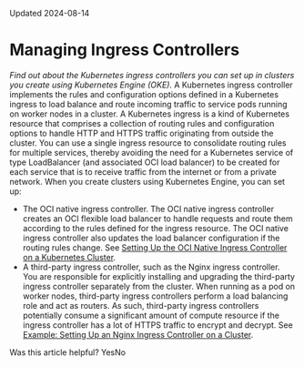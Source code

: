 Updated 2024-08-14
# Managing Ingress Controllers
_Find out about the Kubernetes ingress controllers you can set up in clusters you create using Kubernetes Engine (OKE)._
A Kubernetes ingress controller implements the rules and configuration options defined in a Kubernetes ingress to load balance and route incoming traffic to service pods running on worker nodes in a cluster. 
A Kubernetes ingress is a kind of Kubernetes resource that comprises a collection of routing rules and configuration options to handle HTTP and HTTPS traffic originating from outside the cluster. You can use a single ingress resource to consolidate routing rules for multiple services, thereby avoiding the need for a Kubernetes service of type LoadBalancer (and associated OCI load balancer) to be created for each service that is to receive traffic from the internet or from a private network.
When you create clusters using Kubernetes Engine, you can set up:
  * The OCI native ingress controller. The OCI native ingress controller creates an OCI flexible load balancer to handle requests and route them according to the rules defined for the ingress resource. The OCI native ingress controller also updates the load balancer configuration if the routing rules change. See [Setting Up the OCI Native Ingress Controller on a Kubernetes Cluster](https://docs.oracle.com/en-us/iaas/Content/ContEng/Tasks/contengsettingupnativeingresscontroller.htm#contengsettingupnativeingresscontroller "Find out how to set up the OCI native ingress controller to implement the rules and configuration options defined in a Kubernetes ingress resource to load balance and route incoming traffic to service pods running on worker nodes in a cluster."). 
  * A third-party ingress controller, such as the Nginx ingress controller. You are responsible for explicitly installing and upgrading the third-party ingress controller separately from the cluster. When running as a pod on worker nodes, third-party ingress controllers perform a load balancing role and act as routers. As such, third-party ingress controllers potentially consume a significant amount of compute resource if the ingress controller has a lot of HTTPS traffic to encrypt and decrypt. See [Example: Setting Up an Nginx Ingress Controller on a Cluster](https://docs.oracle.com/en-us/iaas/Content/ContEng/Tasks/contengsettingupingresscontroller.htm#Example_Setting_Up_an_Ingress_Controller_on_a_Cluster "Find out how to set up and use an example Nginx ingress controller on a cluster you've created using Kubernetes Engine \(OKE\).").


Was this article helpful?
YesNo

